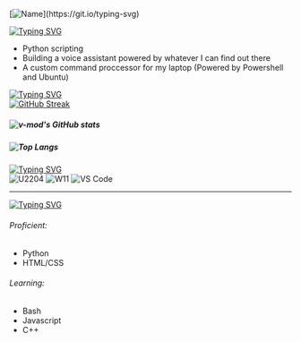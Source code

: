 [![Name](https://readme-typing-svg.demolab.com?font=Consolas&size=35&pause=2000&color=00dab9&width=435&lines=Hi+there!)](https://git.io/typing-svg)


[![Typing SVG](https://readme-typing-svg.demolab.com?font=Consolas&color=177C72&pause=1000&width=435&lines=I'm+working+on%3A)](https://git.io/typing-svg)
- Python scripting
- Building a voice assistant powered by whatever I can find out there
- A custom command proccessor for my laptop (Powered by Powershell and Ubuntu)

[![Typing SVG](https://readme-typing-svg.demolab.com?font=Consolas&color=8CDA80&pause=1000&width=435&lines=Stats%3A)](https://git.io/typing-svg)
<br>
[![GitHub Streak](https://streak-stats.demolab.com?user=v-mod&theme=gruvbox_duo&hide_border=true)](https://git.io/streak-stats)
##### ![v-mod's GitHub stats](https://github-readme-stats.vercel.app/api?username=v-mod&hide=contribs,prs)
##### ![Top Langs](https://github-readme-stats.vercel.app/api/top-langs/?username=v-mod&layout=compact)

[![Typing SVG](https://readme-typing-svg.demolab.com?font=Consolas&color=72BAB6&pause=1000&width=435&lines=OS+%26+Tools%3A)](https://git.io/typing-svg)
<br>
![U2204](https://img.shields.io/badge/OS-Ubuntu%2022.04-orange?style=flat-square&logo=ubuntu)
![W11](https://img.shields.io/badge/OS-Windows%2011-blueviolet?style=flat-square&logo=windows11)
![VS Code](https://img.shields.io/badge/IDE-VSCode-%23007ACC?style=flat-square&logo=Visual-studio-code)
<hr>

[![Typing SVG](https://readme-typing-svg.demolab.com?font=Consolas&pause=1000&color=72BAB6&width=435&lines=Programming+Languages%3A)](https://git.io/typing-svg)
###### Proficient:
- Python
- HTML/CSS
###### Learning:
- Bash
- Javascript
- C++




